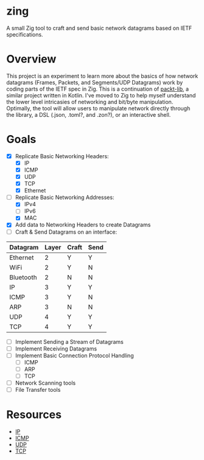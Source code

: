 # zing

A small Zig tool to craft and send basic network datagrams based on IETF specifications.

# Overview
This project is an experiment to learn more about the basics of how network datagrams (Frames, Packets, and Segments/UDP Datagrams) work by coding parts of the IETF spec in Zig. This is a continuation of [packt-lib](https://github.com/00JCIV00/packt-lib), a similar project written in Kotlin. I've moved to Zig to help myself understand the lower level intricasies of networking and bit/byte manipulation. Optimally, the tool will allow users to manipulate network directly through the library, a DSL (.json, .toml?, and .zon?), or an interactive shell.

# Goals
- [x] Replicate Basic Networking Headers:
	- [x] IP
	- [x] ICMP
	- [x] UDP
	- [x] TCP
	- [x] Ethernet
- [ ] Replicate Basic Networking Addresses:
	- [x] IPv4
	- [ ] IPv6
	- [x] MAC
- [x] Add data to Networking Headers to create Datagrams
- [ ] Craft & Send Datagrams on an interface:

| Datagram | Layer | Craft | Send |
|---|---|---|---|
| Ethernet | 2 | Y | Y |
| WiFi | 2 | Y | N |
| Bluetooth | 2 | N | N |
| IP | 3 | Y | Y |
| ICMP | 3 | Y | N |
| ARP | 3 | N | N |
| UDP | 4 | Y | Y |
| TCP | 4 | Y | Y |

- [ ] Implement Sending a Stream of Datagrams
- [ ] Implement Receiving Datagrams
- [ ] Implement Basic Connection Protocol Handling
	- [ ] ICMP
	- [ ] ARP
	- [ ] TCP
	
- [ ] Network Scanning tools
- [ ] File Transfer tools

# Resources
- [IP](https://datatracker.ietf.org/doc/html/rfc791)
- [ICMP](https://datatracker.ietf.org/doc/html/rfc792)
- [UDP](https://datatracker.ietf.org/doc/html/rfc768)
- [TCP](https://www.ietf.org/rfc/rfc9293.html)
